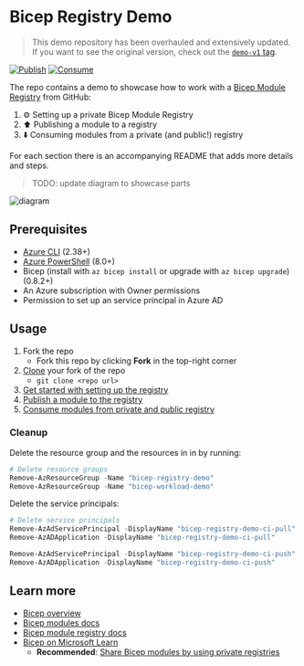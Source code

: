 # Bicep Registry Demo

> This demo repository has been overhauled and extensively updated. If you want to see the original version, check out the [`demo-v1` tag](https://github.com/matsest/bicep-registry-demo/tree/demo-v1).

[![Publish](https://github.com/matsest/bicep-registry-demo/actions/workflows/bicep-publish.yml/badge.svg)](https://github.com/matsest/bicep-registry-demo/actions/workflows/bicep-publish.yml)
[![Consume](https://github.com/matsest/bicep-registry-demo/actions/workflows/bicep-consume.yml/badge.svg)](https://github.com/matsest/bicep-registry-demo/actions/workflows/bicep-consume.yml)

The repo contains a demo to showcase how to work with a [Bicep Module Registry](https://docs.microsoft.com/en-us/azure/azure-resource-manager/bicep/private-module-registry) from GitHub:

1. :gear: Setting up a private Bicep Module Registry
2. :arrow_up: Publishing a module to a registry
3. :arrow_down: Consuming modules from a private (and public!) registry

For each section there is an accompanying README that adds more details and steps.

> TODO: update diagram to showcase parts

![diagram](static/diagram.png)

## Prerequisites

- [Azure CLI](https://docs.microsoft.com/en-us/cli/azure/install-azure-cli) (2.38+)
- [Azure PowerShell](https://docs.microsoft.com/en-us/powershell/azure/install-az-ps) (8.0+)
- Bicep (install with `az bicep install` or upgrade with `az bicep upgrade`) (0.8.2+)
- An Azure subscription with Owner permissions
- Permission to set up an service principal in Azure AD

## Usage

1. Fork the repo
   - Fork this repo by clicking **Fork** in the top-right corner
2. [Clone](https://docs.github.com/en/repositories/creating-and-managing-repositories/cloning-a-repository#cloning-a-repository=) your fork of the repo
   - `git clone <repo url>`
3. [Get started with setting up the registry](./1-registry/README.md)
4. [Publish a module to the registry](./2-publish/README.md)
5. [Consume modules from private and public registry](./3-consume/README.md)

### Cleanup

Delete the resource group and the resources in in by running:

```powershell
# Delete resource groups
Remove-AzResourceGroup -Name "bicep-registry-demo"
Remove-AzResourceGroup -Name "bicep-workload-demo"
```

Delete the service principals:

```powershell
# Delete service principals
Remove-AzAdServicePrincipal -DisplayName "bicep-registry-demo-ci-pull"
Remove-AzADApplication -DisplayName "bicep-registry-demo-ci-pull"

Remove-AzAdServicePrincipal -DisplayName "bicep-registry-demo-ci-push"
Remove-AzADApplication -DisplayName "bicep-registry-demo-ci-push"
```

## Learn more

- [Bicep overview](https://docs.microsoft.com/en-us/azure/azure-resource-manager/bicep/overview)
- [Bicep modules docs](https://docs.microsoft.com/en-us/azure/azure-resource-manager/bicep/modules)
- [Bicep module registry docs](https://docs.microsoft.com/en-us/azure/azure-resource-manager/bicep/private-module-registry)
- [Bicep on Microsoft Learn](https://docs.microsoft.com/en-us/azure/azure-resource-manager/bicep/learn-bicep)
  - **Recommended**: [Share Bicep modules by using private registries](https://docs.microsoft.com/en-us/learn/modules/share-bicep-modules-using-private-registries/)
